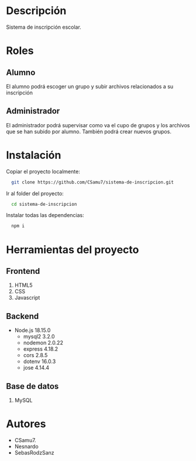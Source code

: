 # Descripción
Sistema de inscripción escolar.

# Roles
## Alumno
El alumno podrá escoger un grupo y subir archivos relacionados a su inscripción

## Administrador
El administrador podrá supervisar como va el cupo de grupos y los archivos que se han subido por alumno. También podrá crear nuevos grupos.

# Instalación

Copiar el proyecto localmente:
```bash
  git clone https://github.com/CSamu7/sistema-de-inscripcion.git
```

Ir al folder del proyecto:
```bash
  cd sistema-de-inscripcion
```

Instalar todas las dependencias:
```bash
  npm i
```

# Herramientas del proyecto

## Frontend
1. HTML5
2. CSS
3. Javascript

## Backend
- Node.js 18.15.0
  - mysql2 3.2.0
  - nodemon 2.0.22
  - express 4.18.2
  - cors 2.8.5
  - dotenv 16.0.3
  - jose 4.14.4

## Base de datos
1. MySQL

# Autores
- CSamu7.
- Nesnardo
- SebasRodzSanz
  

